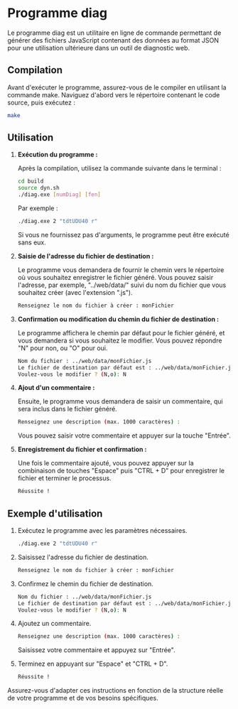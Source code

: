 
# Programme diag

Le programme diag est un utilitaire en ligne de commande permettant de générer des fichiers JavaScript contenant des données au format JSON pour une utilisation ultérieure dans un outil de diagnostic web.

## Compilation

Avant d'exécuter le programme, assurez-vous de le compiler en utilisant la commande make. Naviguez d'abord vers le répertoire contenant le code source, puis exécutez :

```bash
make
```

## Utilisation

1. **Exécution du programme :**

   Après la compilation, utilisez la commande suivante dans le terminal :

   ```bash
   cd build
   source dyn.sh
   ./diag.exe [numDiag] [fen]
   ```

   Par exemple :

   ```bash
   ./diag.exe 2 "tdtUDU40 r"
   ```

   Si vous ne fournissez pas d'arguments, le programme peut être exécuté sans eux.

2. **Saisie de l'adresse du fichier de destination :**

   Le programme vous demandera de fournir le chemin vers le répertoire où vous souhaitez enregistrer le fichier généré. Vous pouvez saisir l'adresse, par exemple, "../web/data/" suivi du nom du fichier que vous souhaitez créer (avec l'extension ".js").

   ```bash
   Renseignez le nom du fichier à créer : monFichier
   ```

3. **Confirmation ou modification du chemin du fichier de destination :**

   Le programme affichera le chemin par défaut pour le fichier généré, et vous demandera si vous souhaitez le modifier. Vous pouvez répondre "N" pour non, ou "O" pour oui.

   ```bash
   Nom du fichier : ../web/data/monFichier.js
   Le fichier de destination par défaut est : ../web/data/monFichier.js
   Voulez-vous le modifier ? (N,o): N
   ```

4. **Ajout d'un commentaire :**

   Ensuite, le programme vous demandera de saisir un commentaire, qui sera inclus dans le fichier généré.

   ```bash
   Renseignez une description (max. 1000 caractères) :
   ```

   Vous pouvez saisir votre commentaire et appuyer sur la touche "Entrée".

5. **Enregistrement du fichier et confirmation :**

   Une fois le commentaire ajouté, vous pouvez appuyer sur la combinaison de touches "Espace" puis "CTRL + D" pour enregistrer le fichier et terminer le processus.

   ```bash
   Réussite !
   ```

## Exemple d'utilisation

1. Exécutez le programme avec les paramètres nécessaires.

   ```bash
   ./diag.exe 2 "tdtUDU40 r"
   ```

2. Saisissez l'adresse du fichier de destination.

   ```bash
   Renseignez le nom du fichier à créer : monFichier
   ```

3. Confirmez le chemin du fichier de destination.

   ```bash
   Nom du fichier : ../web/data/monFichier.js
   Le fichier de destination par défaut est : ../web/data/monFichier.js
   Voulez-vous le modifier ? (N,o): N
   ```

4. Ajoutez un commentaire.

   ```bash
   Renseignez une description (max. 1000 caractères) :
   ```

   Saisissez votre commentaire et appuyez sur "Entrée".

5. Terminez en appuyant sur "Espace" et "CTRL + D".

   ```bash
   Réussite !
   ```
  
Assurez-vous d'adapter ces instructions en fonction de la structure réelle de votre programme et de vos besoins spécifiques.
